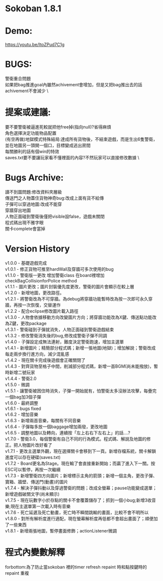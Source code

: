 ﻿# Sokoban 1.8.1

# Demo:
https://youtu.be/ItoZPud7C1g

# BUGS:
警衛重合問題 \
如果把bag推進goal內雖然achivement會增加，但是又把bag推出去的話achivement不會減少 \


# 提案或建議:
要不要警衛被逼進死較就把他free掉(指向null)?省得麻煩\
角色選擇決定功能物品配置\
(有空再做)地獄模式特殊結局:達成所有貨物後，不結束遊戲，而是生出6隻警衛，並在地圖另一頭開一個口，目標變成逃出房間\
每關勝利的話有個win的特效 \
saves.txt要不要讓玩家看不懂裡面的內容?不然玩家可以直接修改數據 \


# Bugs Archive:
讀不到圖問題:修改資料夾層級\
傳送門之人物蓋住貨物神奇bug:改成上面有貨不給傳\
子彈可以穿過地圖:改成不能穿\
穿牆穿出地圖\
人物正面碰到警衛後僅把visible設false，遊戲未關閉\
程式碼出現不雅字眼\
關卡complete會當掉


# Version History
v1.0.0 - 基礎遊戲完成\
v1.0.1 - 修正貨物可推至hardWall及穿牆可多次使用的bug\
v1.1.0 - 警衛版一更改 增加警衛class 在board裡增加checkBagCollisionforPolice method\
v1.1.1 - 圖片更改；圖片封裝優先度更改，警衛的圖片會顯示在較上層\
v1.2.0 - 新增地圖，更改路徑。\
v1.2.1 - 將警衛改為不可穿牆。為debug將穿牆功能暫時改為按一次即可永久穿牆，再按一次恢復，交替運作\
v1.2.2 - 配合eclipse修改圖片載入路徑\
v1.3.0 - 人物會依據移動方向改變圖片方向；將穿牆功能改為X鍵、傳送點功能改為Z鍵，更改package\
v1.3.1 - 警衛碰到子彈就消失，人物正面碰到警衛遊戲結束\
v1.3.2 - 修改警衛消失後的bug,修改成警衛子彈不同調\
v1.4.0 - 子彈設定成無法連射，難度決定警衛跑速，增加主選單\
v1.4.1 - 新增圖片；精簡部分程式碼；新增一張地圖(地獄)；增加解說；警衛改成每走兩步換行進方向，減少混亂感\
v1.4.2 - 現在關卡完成後遊戲會正確關閉了\
v1.4.3 - 對齊貨物至格子中間，削減部分程式碼，新增一首BGM(尚未能撥放)，暫時新增二號玩家\
v1.4.4 - 警衛2.0 \
v1.5.0 - 微調 \
v1.5.1 - 讓警衛被困住時消失，子彈一開始就有，怕警衛太多沒辦法攻擊，每疊完一個bag加3個子彈 \
v1.6.0 - 最終調整 \
v1.6.1 - bugs fixed \
v1.6.2 - 增加音樂 \
v1.6.3 - 新增兩首音樂，每關有不同音樂 \
v1.6.4 - 子彈每多放一個baggage增加兩發，更改地圖 \
v1.6.5 - 調整地圖以及轉向，連續按「左上右右下左右上」的話....? \
v1.7.0 - 警衛3.0，每個警衛有自己不同的行為模式。程式碼、解說及地圖的修正。把人物圖片改好看了 \
v1.7.1 - 更改主選單外觀，現在選擇關卡會移到下一頁。新增存檔系統，關卡解鎖進度可以存在硬碟(saves.txt) \
v1.7.2 - Board更名為Stage。現在輸了會直接重新開始；而贏了進入下一關。按ESC可以暫停，再按一次繼續 \
v1.7.3 - 新增警衛四方向圖片；新增標示主角的箭頭；新增一個主角，更改子彈、寶箱、牆壁、傳送門(動畫)的圖片 \
v1.7.4 - 解決子彈抖動以及穿過警衛的問題；改成全螢幕；pause功能變成選單；新增遊戲破關文字(尚未顯示)\
v1.7.5 - 現在玩數字小於存點的關卡不會覆蓋儲存了；抓到一個小bug;新增3收音樂;現在主選單第一次載入時有音樂\
v1.7.6 - 死亡延遲及死亡動畫，死亡時不瞬間跳輸的畫面，比較不會不明所以\
v1.8.0 - 對所有解析度進行適配，現在螢幕解析度再低都不會超出畫面了；順便加了一些東西 \
v1.8.1 - 新增兩張地圖，暫停畫面修飾；actionListener微調


# 程式內變數解釋
forbottom:為了防止當sokoban 裡的timer refresh repaint 時和點按鍵時的repaint 重複
